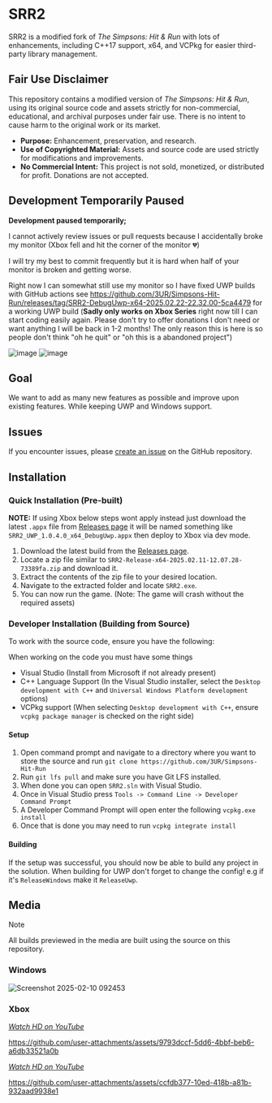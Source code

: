 # SRR2

SRR2 is a modified fork of _The Simpsons: Hit & Run_ with lots of enhancements, including C++17 support, x64, and VCPkg for easier third-party library management. 

## Fair Use Disclaimer

This repository contains a modified version of _The Simpsons: Hit & Run_, using its original source code and assets strictly for non-commercial, educational, and archival purposes under fair use. There is no intent to cause harm to the original work or its market.

- **Purpose:** Enhancement, preservation, and research.
- **Use of Copyrighted Material:** Assets and source code are used strictly for modifications and improvements.
- **No Commercial Intent:** This project is not sold, monetized, or distributed for profit. Donations are not accepted.

## Development Temporarily Paused

**Development paused temporarily;** 

I cannot actively review issues or pull requests because I accidentally broke my monitor (Xbox fell and hit the corner of the monitor 💔) 

I will try my best to commit frequently but it is hard when half of your monitor is broken and getting worse.

Right now I can somewhat still use my monitor so I have fixed UWP builds with GitHub actions see https://github.com/3UR/Simpsons-Hit-Run/releases/tag/SRR2-DebugUwp-x64-2025.02.22-22.32.00-5ca4479 for a working UWP build (**Sadly only works on Xbox Series** right now till I can start coding easily again. Please don't try to offer donations I don't need or want anything I will be back in 1-2 months! The only reason this is here is so people don't think "oh he quit" or "oh this is a abandoned project")


![image](https://github.com/user-attachments/assets/d1c109ba-5f38-4658-a396-cbccf77bface)
![image](https://github.com/user-attachments/assets/7f183076-30a5-448f-a58c-9f8a1c69c932)

## Goal

We want to add as many new features as possible and improve upon existing features. While keeping UWP and Windows support.

## Issues

If you encounter issues, please [create an issue](https://github.com/3UR/Simpsons-Hit-Run/issues/new) on the GitHub repository.

## Installation

### Quick Installation (Pre-built)

**NOTE:** If using Xbox below steps wont apply instead just download the latest `.appx` file from [Releases page](https://github.com/3UR/Simpsons-Hit-Run/releases/latest) it will be named something like `SRR2_UWP_1.0.4.0_x64_DebugUwp.appx` then deploy to Xbox via dev mode.

1. Download the latest build from the [Releases page](https://github.com/3UR/Simpsons-Hit-Run/releases/latest).
2. Locate a zip file similar to `SRR2-Release-x64-2025.02.11-12.07.28-73389fa.zip` and download it.
3. Extract the contents of the zip file to your desired location.
4. Navigate to the extracted folder and locate `SRR2.exe`.
5. You can now run the game. (Note: The game will crash without the required assets)

### Developer Installation (Building from Source)

To work with the source code, ensure you have the following:

When working on the code you must have some things

- Visual Studio (Install from Microsoft if not already present)
- C++ Language Support (In the Visual Studio installer, select the `Desktop development with C++` and `Universal Windows Platform development` options)
- VCPkg support (When selecting `Desktop development with C++`, ensure `vcpkg package manager` is checked on the right side)

#### Setup

1. Open command prompt and navigate to a directory where you want to store the source and run `git clone https://github.com/3UR/Simpsons-Hit-Run`
2. Run `git lfs pull` and make sure you have Git LFS installed.
3. When done you can open `SRR2.sln` with Visual Studio.
4. Once in Visual Studio press `Tools -> Command Line -> Developer Command Prompt`
5. A Developer Command Prompt will open enter the following `vcpkg.exe install`
6. Once that is done you may need to run `vcpkg integrate install`

#### Building

If the setup was successful, you should now be able to build any project in the solution. When building for UWP don't forget to change the config! e.g if it's `ReleaseWindows` make it `ReleaseUwp`.

## Media

> [!NOTE]
> All builds previewed in the media are built using the source on this repository.

### Windows

![Screenshot 2025-02-10 092453](https://github.com/user-attachments/assets/7b5c9c6a-259d-4e5d-bd07-e429bd2f54bb)

### Xbox

[_Watch HD on YouTube_](https://www.youtube.com/watch?v=l_Ii-4Wygn8)

https://github.com/user-attachments/assets/9793dccf-5dd6-4bbf-beb6-a6db33521a0b

[_Watch HD on YouTube_](https://www.youtube.com/watch?v=l_Ii-4Wygn8)

https://github.com/user-attachments/assets/ccfdb377-10ed-418b-a81b-932aad9938e1

